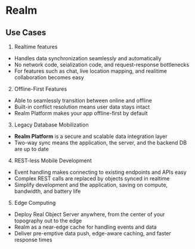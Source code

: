 # Realm

## Use Cases
1. Realtime features
* Handles data synchronization seamlessly and automatically
* No network code, seialization code, and request-response bottlenecks
* For features such as chat, live location mapping, and realitime collaboration becomes easy
2. Offline-First Features
* Able to seamlessly transition between online and offline
* Built-in conflict resolution means user data stays intact
* Realm Platform makes your app offline-first by default
3. Legacy Database Mobilization
* **Realm Platform** is a secure and scalable data integration layer
* Two-way sync means the application, the server, and the backend DB are up to date
4. REST-less Mobile Development
* Event handling makes connecting to existing endpoints and APIs easy
* Complex REST calls are replaced by objects synced in realtime
* Simplify development and the application, saving on compute, bandwidth, and battery life
5. Edge Computing
* Deploy Real Object Server anywhere, from the center of your topography out to the edge
* Realm as a near-edge cache for handling events and data
* Deliver pre-emptive data push, edge-aware caching, and faster response times